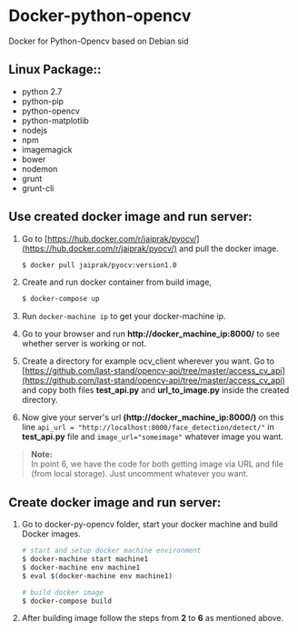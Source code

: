 Docker-python-opencv
================

Docker for Python-Opencv based on Debian sid

## Linux Package::  
 - python 2.7
 - python-pip  
 - python-opencv
 - python-matplotlib
 - nodejs
 - npm
 - imagemagick
 - bower
 - nodemon
 - grunt
 - grunt-cli

## Use created **docker** image and run server:

1. Go to [https://hub.docker.com/r/jaiprak/pyocv/](https://hub.docker.com/r/jaiprak/pyocv/) and pull the docker image.

	```sh
	$ docker pull jaiprak/pyocv:version1.0
	```
2. Create and run docker container from build image,

	```sh
	$ docker-compose up
	```
3. Run `docker-machine ip` to get your docker-machine ip.

4. Go to your browser and run **http://docker_machine_ip:8000/** to see whether server is working or not.

5. Create a directory for example ocv_client wherever you want. Go to [https://github.com/last-stand/opencv-api/tree/master/access_cv_api](https://github.com/last-stand/opencv-api/tree/master/access_cv_api) and copy both files **test_api.py** and **url_to_image.py** inside the created directory.

6. Now give your server's url **(http://docker_machine_ip:8000/)** on this line `api_url = "http://localhost:8000/face_detection/detect/"` in **test_api.py** file and `image_url="someimage"` whatever image you want.
> **Note:** <br />
> In point 6, we have the code for both getting image via URL and file (from local storage). Just uncomment whatever you want.

## Create **docker** image and run server:

1. Go to docker-py-opencv folder, start your docker machine and build Docker images.

	```sh
	# start and setup docker machine environment
	$ docker-machine start machine1
	$ docker-machine env machine1
	$ eval $(docker-machine env machine1)

	# build docker image
	$ docker-compose build
	```
2. After building image follow the steps from **2** to **6** as mentioned above.


